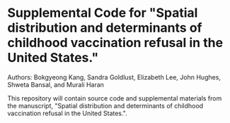 # Supplemental Code for "Spatial distribution and determinants of childhood vaccination refusal in the United States."
Authors: Bokgyeong Kang, Sandra Goldlust, Elizabeth Lee, John Hughes, Shweta Bansal, and Murali Haran

This repository will contain source code and supplemental materials from the manuscript, "Spatial distribution and determinants of childhood vaccination refusal in the United States.". 
